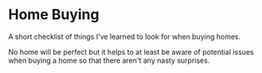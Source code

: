 # Home Buying

A short checklist of things I've learned to look for when buying homes. 

No home will be perfect but it helps to at least be aware of potential issues when buying a home so that there aren't any nasty surprises.


